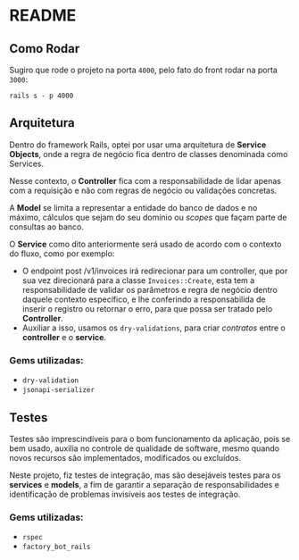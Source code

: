 # README

## Como Rodar
Sugiro que rode o projeto na porta `4000`, pelo fato do front rodar na porta `3000`:

`rails s - p 4000`

## Arquitetura

Dentro do framework Rails, optei por usar uma arquitetura de **Service Objects**, onde a regra de negócio
fica dentro de classes denominada como Services. 

Nesse contexto, o **Controller** fica com a responsabilidade de lidar apenas com a requisição e não com
regras de negócio ou validações concretas.

A **Model** se limita a representar a entidade do banco de dados e no máximo, cálculos que sejam do seu domínio
ou *scopes* que façam parte de consultas ao banco.

O **Service** como dito anteriormente será usado de acordo com o contexto do fluxo, como por exemplo:
- O endpoint post /v1/invoices irá redirecionar para um controller, que por sua vez direcionará para a classe 
`Invoices::Create`, esta tem a responsabilidade de validar os parâmetros e regra de negócio dentro daquele contexto específico,
e lhe conferindo a responsabilida de inserir o registro ou retornar o erro, para que possa ser tratado pelo **Controller**.
- Auxiliar a isso, usamos os `dry-validations`, para criar *contratos* entre o **controller** e o **service**.

### Gems utilizadas:
- `dry-validation`
- `jsonapi-serializer`

## Testes
Testes são imprescindíveis para o bom funcionamento da aplicação, pois se bem usado, auxilia no controle de qualidade de software, mesmo quando novos recursos são implementados, modificados ou excluídos.

Neste projeto, fiz testes de integração, mas são desejáveis testes para os **services** e **models**, a fim de garantir a separação de responsabilidades e identificação de problemas invisíveis aos testes de integração.

### Gems utilizadas:
- `rspec`
- `factory_bot_rails`